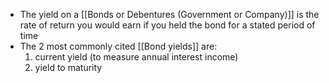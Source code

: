- The yield on a [[Bonds or Debentures (Government or Company)]] is the rate of return you would earn if you held the bond for a stated period of time
- The 2 most commonly cited [[Bond yields]] are:
	1. current yield (to measure annual interest income)
	2. yield to maturity